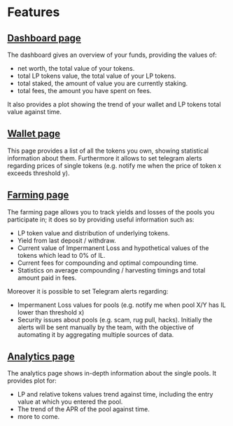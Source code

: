 # Features

## [Dashboard page](#dashboard)

The dashboard gives an overview of your funds, providing the values of:
- net worth, the total value of your tokens.
- total LP tokens value, the total value of your LP tokens.
- total staked, the amount of value you are currently staking.
- total fees, the amount you have spent on fees.

It also provides a plot showing the trend of your wallet and LP tokens total value against time.

## [Wallet page](#wallet)

This page provides a list of all the tokens you own, showing statistical information about them. Furthermore it allows to set telegram alerts regarding prices of single tokens (e.g. notify me when the price of token x exceeds threshold y).

## [Farming page](#farming)

The farming page allows you to track yields and losses of the pools you participate in; it does so by providing useful information such as:
- LP token value and distribution of underlying tokens.
- Yield from last deposit / withdraw.
- Current value of Impermanent Loss and hypothetical values of the tokens which lead to 0% of IL.
- Current fees for compounding and optimal compounding time. 
- Statistics on average compounding / harvesting timings and total amount paid in fees.

Moreover it is possible to set Telegram alerts regarding:
- Impermanent Loss values for pools (e.g. notify me when pool X/Y has IL lower than threshold x)
- Security issues about pools (e.g. scam, rug pull, hacks). Initially the alerts will be sent manually by the team, with the objective of automating it by aggregating multiple sources of data.

## [Analytics page](#analytics)

The analytics page shows in-depth information about the single pools. It provides plot for:
- LP and relative tokens values trend against time, including the entry value at which you entered the pool.
- The trend of the APR of the pool against time.
- more to come.
